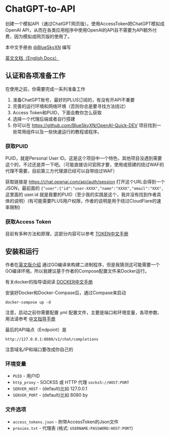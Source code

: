 # ChatGPT-to-API
创建一个模拟API（通过ChatGPT网页版）。使用AccessToken把ChatGPT模拟成OpenAI API，从而在各类应用程序中使用OpenAI的API且不需要为API额外付费，因为模拟成网页版的使用了。

本中文手册由 [@BlueSkyXN](https://github.com/BlueSkyXN) 编写

[英文文档（English Docs）](README.md)

## 认证和各项准备工作

在使用之前，你需要完成一系列准备工作

1. 准备ChatGPT账号，最好的PLUS订阅的，有没有开API不重要
2. 完善的运行环境和网络环境（否则你总是要寻找方法绕过）
3. Access Token和PUID，下面会教你怎么获取
4. 选择一个代理后端或者自行搭建
5. 你可以在 https://github.com/BlueSkyXN/OpenAI-Quick-DEV 项目找到一些常用组件以及一些快速运行的教程或程序。

### 获取PUID

PUID，就是Personal User ID。这是这个项目中一个特色，其他项目没遇到需要这个的，不过还是弄一下吧。（可能直接访问官网才要，使用或搭建的绕过WAF的代理不需要，目前第三方代理源已经可以自带绕过WAF）

获取链接是 https://chat.openai.com/api/auth/session 打开这个URL会得到一个JSON，最前面的 ```{"user":{"id":"user-XXXX","name":"XXXX","email":"XXX",``` 这里面的 user.id 就是我要的PUID（至少我的实践是这个，我并没有找到作者具体的说明）(有可能需要PLUS用户权限，作者的说明是用于绕过CloudFlare的速率限制)

### 获取Access Token
目前有多种方法和原理，这部分内容可以参考 [TOKEN中文手册](docs\TOKEN_CN.md)

## 安装和运行
  
作者在[英文版介绍](README.md) 通过GO编译来构建二进制程序，但是我猜测这可能需要一个GO编译环境。所以我建议基于作者的Compose配置文件来Docker运行。 

有关docker的指导请阅读 [DOCKER中文手册](docs\Docker_CN.md)

安装好Docker和Docker-Compase后，通过Compase来启动

```docker-compose up -d```

注意，启动之前你需要配置 yml 配置文件，主要是端口和环境变量，各项参数、用法请参考 [中文指导手册](docs\GUIDE_CN.md)

最后的API端点（Endpoint）是

```http://127.0.0.1:8080/v1/chat/completions```

注意域名/IP和端口要改成你自己的

### 环境变量
  - `PUID` - 用户ID
  - `http_proxy` - SOCKS5 或 HTTP 代理 `socks5://HOST:PORT`
  - `SERVER_HOST` - (default)比如 127.0.0.1
  - `SERVER_PORT` - (default)比如 8080 by

### 文件选项
  - `access_tokens.json` - 附带AccessToken的Json文件
  - `proxies.txt` - 代理表 (格式: `USERNAME:PASSWORD:HOST:PORT`)
  
